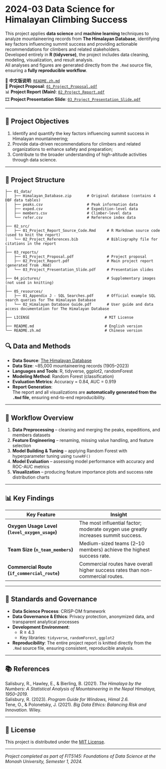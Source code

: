 # 2024-03 Data Science for Himalayan Climbing Success

This project applies **data science** and **machine learning** techniques to analyze mountaineering records from **The Himalayan Database**, identifying key factors influencing summit success and providing actionable recommendations for climbers and related stakeholders.  
Developed entirely in **R (tidyverse)**, the project includes data cleaning, modeling, visualization, and result analysis.  
All analyses and figures are generated directly from the `.Rmd` source file, ensuring a **fully reproducible workflow**.

📄 **中文版说明**: [`README.zh.md`](README.zh.md)  
🧾 **Project Proposal**: [`01_Project_Proposal.pdf`](reports/01_Project_Proposal.pdf)  
📊 **Project Report (Main)**: [`02_Project_Report.pdf`](reports/02_Project_Report.pdf)  
🎞 **Project Presentation Slide**: [`03_Project_Presentation_Slide.pdf`](reports/03_Project_Presentation_Slide.pdf)

---

## 🎯 Project Objectives

1. Identify and quantify the key factors influencing summit success in Himalayan mountaineering;  
2. Provide data-driven recommendations for climbers and related organizations to enhance safety and preparation;  
3. Contribute to the broader understanding of high-altitude activities through data science.

---

## 🧩 Project Structure

```plaintext
├── 01_data/
│   ├── Himalayan_Database.zip       # Original database (contains 4 DBF data tables)
│   ├── peaks.csv                    # Peak information data
│   ├── exped.csv                    # Expedition-level data
│   ├── members.csv                  # Climber-level data
│   └── refer.csv                    # Reference index data
│
├── 02_src/
│   ├── 01_Project_Report_Source_Code.Rmd     # R Markdown source code (used to knit the report)
│   └── 02_Project_References.bib             # Bibliography file for citations in the report
│
├── 03_reports/
│   ├── 01_Project_Proposal.pdf               # Project proposal 
│   ├── 02_Project_Report.pdf                 # Main project report (generated from .Rmd)
│   └── 03_Project_Presentation_Slide.pdf     # Presentation slides
│
├── 04_pictures/                              # Supplementary images (not used in knitting)
│
├── 05_resources/
│   ├── 01_Appendix J - SQL Searches.pdf      # Official example SQL search queries for The Himalayan Database
│   └── 02_Himalayan Database Guide.pdf       # User guide and data access documentation for The Himalayan Database
│
├── LICENSE                                  # MIT License
│
├── README.md                                # English version
└── README.zh.md                             # Chinese version
```

## 🔍 Data and Methods

- **Data Source**: [The Himalayan Database](https://www.himalayandatabase.com)  
- **Data Size**: ~85,000 mountaineering records (1905–2023)  
- **Languages and Tools**: R, tidyverse, ggplot2, randomForest  
- **Modeling Method**: Random Forest (classification)  
- **Evaluation Metrics**: Accuracy = 0.84, AUC = 0.919  
- **Report Generation**:  
  The report and all visualizations are **automatically generated from the `.Rmd` file**, ensuring end-to-end reproducibility.

---

## 🧠 Workflow Overview

1. **Data Preprocessing** – cleaning and merging the peaks, expeditions, and members datasets  
2. **Feature Engineering** – renaming, missing value handling, and feature selection  
3. **Model Building & Tuning** – applying Random Forest with hyperparameter tuning using `tuneRF()`  
4. **Model Evaluation** – assessing model performance with accuracy and ROC-AUC metrics  
5. **Visualization** – producing feature importance plots and success rate distribution charts  

---

## 📊 Key Findings

| Key Feature | Insight |
|--------------|----------|
| **Oxygen Usage Level (`level_oxygen_usage`)** | The most influential factor; moderate oxygen use greatly increases summit success. |
| **Team Size (`n_team_members`)** | Medium-sized teams (2–10 members) achieve the highest success rate. |
| **Commercial Route (`if_commercial_route`)** | Commercial routes have overall higher success rates than non-commercial routes. |

---

## 🔧 Standards and Governance

- **Data Science Process**: CRISP-DM framework  
- **Data Governance & Ethics**: Privacy protection, anonymized data, and transparent analytical processes  
- **Development Environment**:  
  - R ≥ 4.3  
  - Key libraries: `tidyverse`, `randomForest`, `ggplot2`  
- **Reproducibility**: The entire project report is knitted directly from the `.Rmd` source file, ensuring consistent, reproducible analysis.

---

## 📚 References

Salisbury, R., Hawley, E., & Bierling, B. (2021). *The Himalaya by the Numbers: A Statistical Analysis of Mountaineering in the Nepal Himalaya, 1950–2019.*  
Salisbury, R. (2023). *Program Guide for Windows, Himal 2.6.*  
Tene, O., & Polonetsky, J. (2021). *Big Data Ethics: Balancing Risk and Innovation.* Wiley.

---

## 📜 License

This project is distributed under the [MIT License](LICENSE).

---

*Project completed as part of FIT5145: Foundations of Data Science at the Monash University, Semester 1, 2024.*
